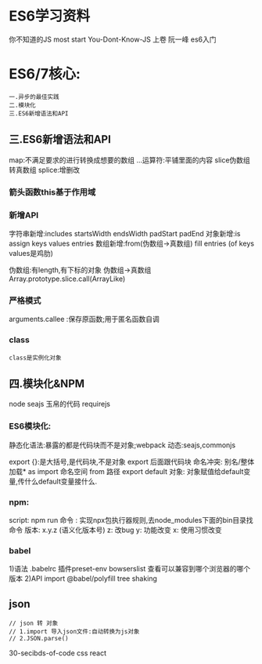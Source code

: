 # ES6学习资料
你不知道的JS most start
You-Dont-Know-JS 上卷
阮一峰 es6入门

# ES6/7核心:
    一.异步的最佳实践
    二.模块化
    三.ES6新增语法和API


## 三.ES6新增语法和API
map:不满足要求的进行转换成想要的数组
...运算符:平铺里面的内容
slice伪数组转真数组
splice:增删改

### 箭头函数this基于作用域
### 新增API
字符串新增:includes startsWidth endsWidth padStart padEnd 
对象新增:is assign keys values entries
数组新增:from(伪数组->真数组) fill entries (of keys values是鸡肋)

伪数组:有length,有下标的对象
伪数组->真数组 Array.prototype.slice.call(ArrayLike)

### 严格模式
arguments.callee :保存原函数;用于匿名函数自调
### class
    class是实例化对象

## 四.模块化&NPM
node 
seajs 玉帛的代码
requirejs

### ES6模块化:
静态化语法:暴露的都是代码块而不是对象;webpack
动态:seajs,commonjs

export {}:是大括号,是代码块,不是对象
export 后面跟代码块
    命名冲突:  别名/整体加载* as
import 命名空间 from 路径
export default 对象: 对象赋值给default变量,传什么default变量接什么.
### npm:
script:
    npm run 命令 : 实现npx包执行器规则,去node_modules下面的bin目录找命令
版本: x.y.z (语义化版本号)
    z: 改bug
    y: 功能改变
    x: 使用习惯改变
### babel
1)语法
.babelrc 插件preset-env
bowserslist 查看可以兼容到哪个浏览器的哪个版本
2)API
import @babel/polyfill
tree shaking


## json 
    // json 转 对象
    // 1.import 导入json文件:自动转换为js对象
    // 2.JSON.parse()

30-secibds-of-code
    css
    react 